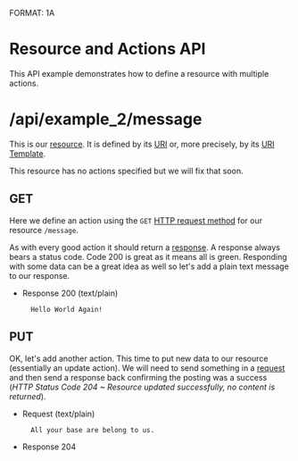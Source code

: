 FORMAT: 1A

# Resource and Actions API
This API example demonstrates how to define a resource with multiple actions.


# /api/example_2/message
This is our [resource](http://www.w3.org/TR/di-gloss/#def-resource). It is
defined by its
[URI](http://www.w3.org/TR/di-gloss/#def-uniform-resource-identifier) or, more
precisely, by its [URI Template](http://tools.ietf.org/html/rfc6570).

This resource has no actions specified but we will fix that soon.

## GET
Here we define an action using the `GET` [HTTP request method](http://www.w3schools.com/tags/ref_httpmethods.asp) for our resource `/message`.

As with every good action it should return a
[response](http://www.w3.org/TR/di-gloss/#def-http-response). A response always
bears a status code. Code 200 is great as it means all is green. Responding
with some data can be a great idea as well so let's add a plain text message to
our response.

+ Response 200 (text/plain)

        Hello World Again!

## PUT
OK, let's add another action. This time to put new data to our resource
(essentially an update action). We will need to send something in a
[request](http://www.w3.org/TR/di-gloss/#def-http-request) and then send a
response back confirming the posting was a success (_HTTP Status Code 204 ~
Resource updated successfully, no content is returned_).

+ Request (text/plain)

        All your base are belong to us.

+ Response 204
